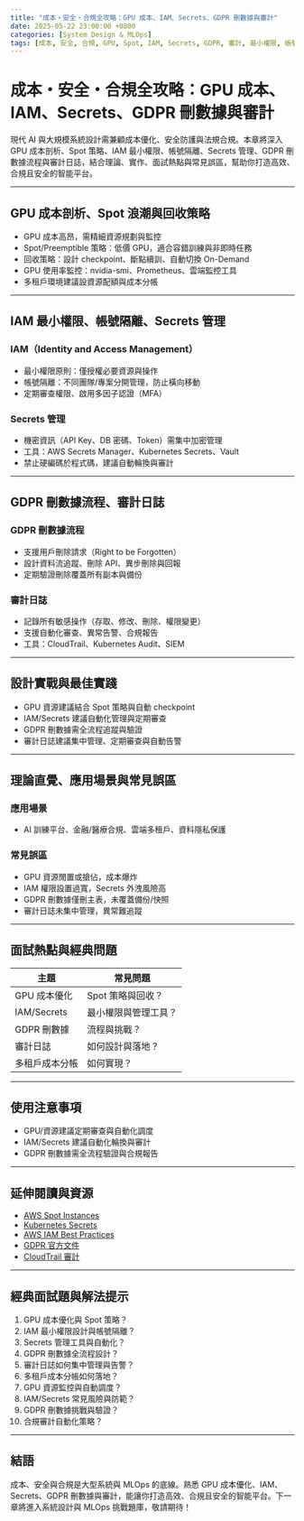 ```yaml
---
title: "成本・安全・合規全攻略：GPU 成本、IAM、Secrets、GDPR 刪數據與審計"
date: 2025-05-22 23:00:00 +0800
categories: [System Design & MLOps]
tags: [成本, 安全, 合規, GPU, Spot, IAM, Secrets, GDPR, 審計, 最小權限, 帳號隔離]
---
```


# 成本・安全・合規全攻略：GPU 成本、IAM、Secrets、GDPR 刪數據與審計

現代 AI 與大規模系統設計需兼顧成本優化、安全防護與法規合規。本章將深入 GPU 成本剖析、Spot 策略、IAM 最小權限、帳號隔離、Secrets 管理、GDPR 刪數據流程與審計日誌，結合理論、實作、面試熱點與常見誤區，幫助你打造高效、合規且安全的智能平台。

---

## GPU 成本剖析、Spot 浪潮與回收策略

- GPU 成本高昂，需精細資源規劃與監控
- Spot/Preemptible 策略：低價 GPU，適合容錯訓練與非即時任務
- 回收策略：設計 checkpoint、斷點續訓、自動切換 On-Demand
- GPU 使用率監控：nvidia-smi、Prometheus、雲端監控工具
- 多租戶環境建議設資源配額與成本分帳

---

## IAM 最小權限、帳號隔離、Secrets 管理

### IAM（Identity and Access Management）

- 最小權限原則：僅授權必要資源與操作
- 帳號隔離：不同團隊/專案分開管理，防止橫向移動
- 定期審查權限、啟用多因子認證（MFA）

### Secrets 管理

- 機密資訊（API Key、DB 密碼、Token）需集中加密管理
- 工具：AWS Secrets Manager、Kubernetes Secrets、Vault
- 禁止硬編碼於程式碼，建議自動輪換與審計

---

## GDPR 刪數據流程、審計日誌

### GDPR 刪數據流程

- 支援用戶刪除請求（Right to be Forgotten）
- 設計資料流追蹤、刪除 API、異步刪除與回報
- 定期驗證刪除覆蓋所有副本與備份

### 審計日誌

- 記錄所有敏感操作（存取、修改、刪除、權限變更）
- 支援自動化審查、異常告警、合規報告
- 工具：CloudTrail、Kubernetes Audit、SIEM

---

## 設計實戰與最佳實踐

- GPU 資源建議結合 Spot 策略與自動 checkpoint
- IAM/Secrets 建議自動化管理與定期審查
- GDPR 刪數據需全流程追蹤與驗證
- 審計日誌建議集中管理、定期審查與自動告警

---

## 理論直覺、應用場景與常見誤區

### 應用場景

- AI 訓練平台、金融/醫療合規、雲端多租戶、資料隱私保護

### 常見誤區

- GPU 資源閒置或搶佔，成本爆炸
- IAM 權限設置過寬，Secrets 外洩風險高
- GDPR 刪數據僅刪主表，未覆蓋備份/快照
- 審計日誌未集中管理，異常難追蹤

---

## 面試熱點與經典問題

| 主題           | 常見問題             |
| -------------- | -------------------- |
| GPU 成本優化   | Spot 策略與回收？    |
| IAM/Secrets    | 最小權限與管理工具？ |
| GDPR 刪數據    | 流程與挑戰？         |
| 審計日誌       | 如何設計與落地？     |
| 多租戶成本分帳 | 如何實現？           |

---

## 使用注意事項

* GPU/資源建議定期審查與自動化調度
* IAM/Secrets 建議自動化輪換與審計
* GDPR 刪數據需全流程驗證與合規報告

---

## 延伸閱讀與資源

* [AWS Spot Instances](https://aws.amazon.com/ec2/spot/)
* [Kubernetes Secrets](https://kubernetes.io/docs/concepts/configuration/secret/)
* [AWS IAM Best Practices](https://docs.aws.amazon.com/IAM/latest/UserGuide/best-practices.html)
* [GDPR 官方文件](https://gdpr-info.eu/)
* [CloudTrail 審計](https://docs.aws.amazon.com/awscloudtrail/latest/userguide/cloudtrail-user-guide.html)

---

## 經典面試題與解法提示

1. GPU 成本優化與 Spot 策略？
2. IAM 最小權限設計與帳號隔離？
3. Secrets 管理工具與自動化？
4. GDPR 刪數據全流程設計？
5. 審計日誌如何集中管理與告警？
6. 多租戶成本分帳如何落地？
7. GPU 資源監控與自動調度？
8. IAM/Secrets 常見風險與防範？
9. GDPR 刪數據挑戰與驗證？
10. 合規審計自動化策略？

---

## 結語

成本、安全與合規是大型系統與 MLOps 的底線。熟悉 GPU 成本優化、IAM、Secrets、GDPR 刪數據與審計，能讓你打造高效、合規且安全的智能平台。下一章將進入系統設計與 MLOps 挑戰題庫，敬請期待！

